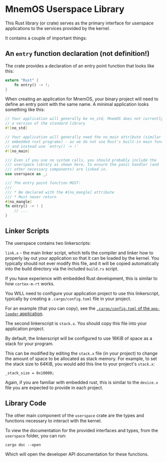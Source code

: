 # MnemOS Userspace Library

This Rust library (or crate) serves as the primary interface for userspace applications to the services provided by the kernel.

It contains a couple of important things:

## An `entry` function declaration (not definition!)

The crate provides a declaration of an entry point function that looks like this:

```rust
extern "Rust" {
    fn entry() -> !;
}
```

When creating an application for MnemOS, your binary project will need to define an entry point with the same name. A minimal application looks something like this:

```rust
// Your application will generally be no_std, MnemOS does not currently provide
// a version of the standard library
#![no_std]

// Your application will generally need the no_main attribute (similar to
// embedded rust programs) - as we do not use Rust's built-in main function,
// and instead use `entry() -> !`
#![no_main]

/// Even if you use no system calls, you should probably include the
/// userspace library as shown here, to ensure the panic handler (and
/// other necessary components) are linked in.
use userspace as _;

/// The entry point function MUST:
///
/// * Be declared with the #[no_mangle] attribute
/// * Must never return
#[no_mangle]
fn entry() -> ! {
    // ...
}
```

## Linker Scripts

The userspace contains two linkerscripts:

`link.x` - the main linker script, which tells the compiler and linker how to properly lay out your application so that it can be loaded by the kernel. You typically should not ever modify this file, and it will be copied automatically into the build directory via the included `build.rs` script.

If you have experience with embedded Rust development, this is similar to how `cortex-m-rt` works.

You WILL need to configure your application project to use this linkerscript, typically by creating a `.cargo/config.toml` file in your project.

For an example (that you can copy), see the [`.cargo/config.toml` of the `app-loader` application](https://github.com/jamesmunns/pellegrino/blob/main/firmware/apps/app-loader/.cargo/config.toml).

The second linkerscript is `stack.x`. You should copy this file into your application project.

By default, the linkerscript will be configured to use 16KiB of space as a stack for your program.

This can be modified by editing the `stack.x` file (in your project) to change the amount of space to be allocated as stack memory. For example, to set the stack size to 64KiB, you would add this line to your project's `stack.x`:

```
_stack_size = 0x10000;
```

Again, if you are familiar with embedded rust, this is similar to the `device.x` file you are expected to provide in each project.

## Library Code

The other main component of the `userspace` crate are the types and functions necessary to interact with the kernel.

To view the documentation for the provided interfaces and types, from the `userspace` folder, you can run:

```shell
cargo doc --open
```

Which will open the developer API documentation for these functions.
